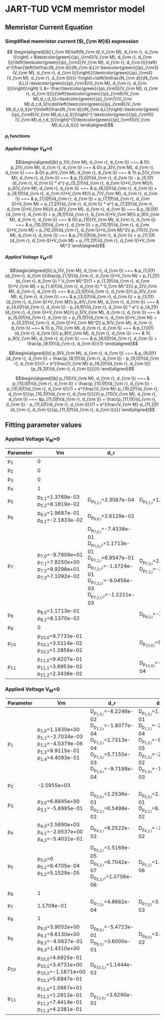 # JART-TUD VCM memristor model

## Memristor Current Equation
### Simplified memristor current ($I_{\rm M}$) expression

```math
 \begin{aligned}[b]
  I_{\rm M}\left(N_{\rm d},V_{\rm M}, d_{\rm r}, d_{\rm l}\right) = &\textcolor{green}{{p}_{\rm1}(V_{\rm M}, d_{\rm r}, d_{\rm l})}\left(\textcolor{green}{{p}_{\rm2}(V_{\rm M}, d_{\rm r}, d_{\rm l})}\left( e^{\frac{\left(\ln\frac{N_{\rm d}}{N_{\rm d,L}}-\textcolor{green}{{p}_{\rm3}(V_{\rm M}, d_{\rm r}, d_{\rm l})}\right)}{\textcolor{green}{{p}_{\rm4}(V_{\rm M}, d_{\rm r}, d_{\rm l})}}}-1\right)+\left(\ln\frac{N_{\rm d}}{N_{\rm d,L}}-\textcolor{green}{{p}_{\rm3}(V_{\rm M}, d_{\rm r}, d_{\rm l})}\right)\right) \\ &+ \frac{\textcolor{green}{{p}_{\rm5}(V_{\rm M}, d_{\rm r}, d_{\rm l})}}{\left(\textcolor{green}{{p}_{\rm6}(V_{\rm M},d_r,d_l)}+\textcolor{green}{{p}_{\rm7}(V_{\rm M},d_r,d_l)}\cdot\left(\textcolor{green}{{p}_{\rm8}(V_{\rm M},d_r,d_l)}e^{\ln\left(\frac{N_{\rm d}}{N_{\rm d,L}}\right)-\textcolor{green}{{p}_{\rm9}(V_{\rm M},d_r,d_l)}}\right)^{-\textcolor{green}{{p}_{\rm10}(V_{\rm M},d_r,d_l)}}\right)^{1/\textcolor{green}{{p}_{\rm11}(V_{\rm M},d_r,d_l)}}}
  \end{aligned}
  ```
#### $p_i$ functions
##### Applied Voltage V<sub>M</sub>>0
```math
\begin{aligned}[b]
p_1(V_{\rm M}, d_{\rm r}, d_{\rm l}) ~=~ & 0\\
p_2(V_{\rm M}, d_{\rm r}, d_{\rm l}) ~=~ & 0\\
p_3(V_{\rm M}, d_{\rm r}, d_{\rm l}) ~=~ & 0\\
p_4(V_{\rm M}, d_{\rm r}, d_{\rm l}) ~=~ & 1\\
p_5(V_{\rm M}, d_{\rm r}, d_{\rm l}) ~=~ & p_{5,0|f}(d_{\rm r}, d_{\rm l}) - p_{5,1|f}(d_{\rm r}, d_{\rm l}) * e^{-p_{5,2|f}(d_{\rm r}, d_{\rm l})*V_{\rm M}}\\
p_6(V_{\rm M}, d_{\rm r}, d_{\rm l}) ~=~ & p_{6,0|f}(d_{\rm r}, d_{\rm l}) + p_{6,1|f}(d_{\rm r}, d_{\rm l})*V_{\rm M}\\
p_7(V_{\rm M}, d_{\rm r}, d_{\rm l}) ~=~ & p_{7,0|f}(d_{\rm r}, d_{\rm l}) + p_{7,1|f}(d_{\rm r}, d_{\rm l})*V_{\rm M} + p_{7,2|f}(d_{\rm r}, d_{\rm l}) * e^{-p_{7,3|f}(d_{\rm r}, d_{\rm l})*V_{\rm M}}\\
p_8(V_{\rm M}, d_{\rm r}, d_{\rm l}) ~=~ & p_{8,0|f}(d_{\rm r}, d_{\rm l}) + p_{8,1|f}(d_{\rm r}, d_{\rm l})*V_{\rm M}\\
p_9(V_{\rm M}, d_{\rm r}, d_{\rm l}) ~=~ & 0\\
p_{10}(V_{\rm M}, d_{\rm r}, d_{\rm l}) ~=~ & p_{10,0|f}(d_{\rm r}, d_{\rm l}) + p_{10,1|f}(d_{\rm r}, d_{\rm l})*V_{\rm M} + p_{10,2|f}(d_{\rm r}, d_{\rm l})*V_{\rm M}^2\\
p_{11}(V_{\rm M}, d_{\rm r}, d_{\rm l}) ~=~ & p_{11,0|f}(d_{\rm r}, d_{\rm l}) + p_{11,1|f}(d_{\rm r}, d_{\rm l})*V_{\rm M} + p_{11,2|f}(d_{\rm r}, d_{\rm l})*V_{\rm M}^2
\end{aligned}
```

##### Applied Voltage V<sub>M</sub><0
```math
\begin{aligned}[b]
p_1(V_{\rm M}, d_{\rm r}, d_{\rm l}) ~=~ & p_{1,0|f}(d_{\rm r}, d_{\rm l})\frac{p_{1,1|f}(d_{\rm r}, d_{\rm l})*V_{\rm M} + p_{1,2|f}(d_{\rm r}, d_{\rm l}) * V_{\rm M}^2}{1 + p_{1,3|f}(d_{\rm r}, d_{\rm l})*V_{\rm M} + p_{1,4|f}(d_{\rm r}, d_{\rm l}) * V_{\rm M}^2}\\
p_2(V_{\rm M}, d_{\rm r}, d_{\rm l}) ~=~ & p_{2,0|f}(d_{\rm r}, d_{\rm l})\\
p_3(V_{\rm M}, d_{\rm r}, d_{\rm l}) ~=~ & p_{3,0|f}(d_{\rm r}, d_{\rm l}) + p_{3,1|f}(d_{\rm r}, d_{\rm l})*V_{\rm M}\\
p_4(V_{\rm M}, d_{\rm r}, d_{\rm l}) ~=~ & p_{4,0|f}(d_{\rm r}, d_{\rm l}) - p_{4,1|f}(d_{\rm r}, d_{\rm l}) * e^{-p_{4,2|f}(d_{\rm r}, d_{\rm l})*V_{\rm M}}\\
p_5(V_{\rm M}, d_{\rm r}, d_{\rm l}) ~=~ & p_{5,0|f}(d_{\rm r}, d_{\rm l}) + p_{5,1|f}(d_{\rm r}, d_{\rm l})*V_{\rm M} + p_{5,2|f}(d_{\rm r}, d_{\rm l})*V_{\rm M}^2\\
p_6(V_{\rm M}, d_{\rm r}, d_{\rm l}) ~=~ & 1\\
p_7(V_{\rm M}, d_{\rm r}, d_{\rm l}) ~=~ & p_{7,0|f}(d_{\rm r}, d_{\rm l})\\
p_8(V_{\rm M}, d_{\rm r}, d_{\rm l}) ~=~ & 1\\
p_9(V_{\rm M}, d_{\rm r}, d_{\rm l}) ~=~ & p_{9,0|f}(d_{\rm r}, d_{\rm l}) + \frac{p_{9,1|f}(d_{\rm r}, d_{\rm l})}{1}
\end{aligned}
```
```math
\begin{aligned}[b]
p_9(V_{\rm M}, d_{\rm r}, d_{\rm l}) ~=~ & p_{9,0|f}(d_{\rm r}, d_{\rm l}) + \frac{p_{9,1|f}(d_{\rm r}, d_{\rm l}) - p_{9,0|f}(d_{\rm r}, d_{\rm l})}{1 + e^{\frac{V_{\rm M}-p_{9,2|f}(d_{\rm r}, d_{\rm l})}{p_{9,3|f}(d_{\rm r}, d_{\rm l})}}}\\
\end{aligned}
```

```math
\begin{aligned}[b]
p_{10}(V_{\rm M}, d_{\rm r}, d_{\rm l}) ~=~ & p_{10,0|f}(d_{\rm r}, d_{\rm l}) + \frac{p_{10,1|f}(d_{\rm r}, d_{\rm l}) - p_{10,0|f}(d_{\rm r}, d_{\rm l})}{1 + e^{\frac{V_{\rm M}-p_{10,2|f}(d_{\rm r}, d_{\rm l})}{p_{10,3|f}(d_{\rm r}, d_{\rm l})}}}\\
p_{11}(V_{\rm M}, d_{\rm r}, d_{\rm l}) ~=~ &p_{11,0|f}(d_{\rm r}, d_{\rm l}) + \frac{p_{11,1|f}(d_{\rm r}, d_{\rm l}) - p_{11,0|f}(d_{\rm r}, d_{\rm l})}{1 + e^{\frac{V_{\rm M}-p_{11,2|f}(d_{\rm r}, d_{\rm l})}{p_{11,3|f}(d_{\rm r}, d_{\rm l})}}}
\end{aligned}
```

## Fitting parameter values
### Applied Voltage V<sub>M</sub>>0
<table>
    <thead>
        <tr>
            <th>Parameter</th>
            <th>Vm</th>
            <th>d_r</th>
            <th>d_l</th>
        </tr>
    </thead>
    <tbody>
        <tr>
            <td>p<sub>1</sub></td>
            <td>0</td>
            <td></td>
            <td></td>
        </tr>
        <tr>
            <td>p<sub>2</sub></td>
            <td>0</td>
            <td></td>
            <td></td>
        </tr>
        <tr>
            <td>p<sub>3</sub></td>
            <td>0</td>
            <td></td>
            <td></td>
        </tr>
        <tr>
            <td>p<sub>4</sub></td>
            <td>1</td>
            <td></td>
            <td></td>
        </tr>
        <tr>
            <td>p<sub>5</sub></td>
            <td>
                p<sub>5,1</sub>=1.3769e-03 <br>
                p<sub>5,2</sub>=8.1819e-02
            </td>
            <td>
                D<sub>p<sub>5,1,r</sub></sub>=2.3087e-04
            </td>
            <td>
                D<sub>p<sub>5,1,l</sub></sub>=1.3293e-07
            </td>
        </tr>
        <tr>
            <td>p<sub>6</sub></td>
            <td>
                p<sub>6,0</sub>=1.9687e-01 <br>
                p<sub>6,1</sub>=-2.1833e-02
            </td>
            <td>
                D<sub>p<sub>6,0,r</sub></sub>=2.6129e-02
            </td>
            <td>
            </td>
        </tr>
        <tr>
            <td>p<sub>7</sub></td>
            <td>
                p<sub>7,0</sub>=-9.7606e+01 <br>
                p<sub>7,1</sub>=7.8250e+00 <br>
                p<sub>7,2</sub>=9.9296e+01 <br>
                p<sub>7,3</sub>=7.1092e-02
            </td>
            <td>
                D<sub>p<sub>7,0,r</sub></sub>=-7.4338e-01 <br/>
                D<sub>p<sub>7,0,r<sup>2</sup></sub></sub>=1.1713e-01 <br/>
                D<sub>p<sub>7,2,r</sub></sub>=6.9547e-01 <br/>
                D<sub>p<sub>7,2,r<sup>2</sup></sub></sub>=-1.3724e-01 <br/>
                D<sub>p<sub>7,2,l,r</sub></sub>=-9.0456e-03 <br/>
                D<sub>p<sub>7,2,l,r<sup>2</sup></sub></sub>=-1.2221e-03
            </td>
            <td>
                D<sub>p<sub>7,0,l</sub></sub>=2.4377e+00 <br/>
                D<sub>p<sub>7,2,l</sub></sub>=-2.3728e+00
            </td>
        </tr>
        <tr>
            <td>p<sub>8</sub></td>
            <td>
                p<sub>8,0</sub>=1.1713e-01 <br>
                p<sub>8,1</sub>=8.1370e-02
            </td>
            <td></td>
            <td>
                D<sub>p<sub>8,0,l</sub></sub>=-3.8320e-03
            </td>
        </tr>
        <tr>
            <td>p<sub>9</sub></td>
            <td>0</td>
            <td></td>
            <td></td>
        </tr>
        <tr>
            <td>p<sub>10</sub></td>
            <td>
                p<sub>10,0</sub>=9.7733e-01 <br>
                p<sub>10,1</sub>=3.5214e-02 <br>
                p<sub>10,2</sub>=1.2856e-02
            </td>
            <td></td>
            <td>
                D<sub>p<sub>10,0,l</sub></sub>=5.9623e-05
            </td>
        </tr>
        <tr>
            <td>p<sub>11</sub></td>
            <td>
                p<sub>11,0</sub>=9.4207e-01 <br>
                p<sub>11,1</sub>=3.8953e-02 <br>
                p<sub>11,2</sub>=2.3436e-02
            </td>
            <td></td>
            <td>
                D<sub>p<sub>11,0,l</sub></sub>=-6.7239e-04
            </td>
        </tr>
    </tbody>
</table>

### Applied Voltage V<sub>M</sub><0
<table>
    <thead>
        <tr>
            <th>Parameter</th>
            <th>Vm</th>
            <th>d_r</th>
            <th>d_l</th>
        </tr>
    </thead>
    <tbody>
        <tr>
            <td>p<sub>1</sub></td>
            <td>
                p<sub>1,0</sub>=1.1830e+00 <br>
                p<sub>1,1</sub>=-2.7034e-03 <br>
                p<sub>1,2</sub>=-4.5379e-06 <br>
                p<sub>1,3</sub>=9.9115e-01 <br>
                p<sub>1,4</sub>=4.4093e-01
            </td>
            <td>
                D<sub>p<sub>1,0,r</sub></sub>=-6.2246e-02 <br>
                D<sub>p<sub>1,1,r</sub></sub>=-1.8077e-04 <br>
                D<sub>p<sub>1,2,r</sub></sub>=1.7313e-04 <br>
                D<sub>p<sub>1,3,r</sub></sub>=5.7155e-03 <br>
                D<sub>p<sub>1,4,r</sub></sub>=-9.7198e-04
            </td>
            <td>
                D<sub>p<sub>1,0,l</sub></sub>=1.1419e-01 <br>
                D<sub>p<sub>1,1,l</sub></sub>=-2.0831e-04 <br>
                D<sub>p<sub>1,2,l</sub></sub>=-8.9677e-05 <br>
                D<sub>p<sub>1,3,l</sub></sub>=-2.3237e-02 <br>
                D<sub>p<sub>1,4,l</sub></sub>=-1.8507e-03
            </td>
        </tr>
        <tr>
            <td>p<sub>2</sub></td>
            <td>-2.5955e+03</td>
            <td></td>
            <td></td>
        </tr>
        <tr>
            <td>p<sub>3</sub></td>
            <td>
                p<sub>3,0</sub>=6.8845e+00 <br>
                p<sub>3,1</sub>=-5.8995e-01
            </td>
            <td>
                D<sub>p<sub>3,0,r</sub></sub>=1.2536e-01 <br>
                D<sub>p<sub>3,1,r</sub></sub>=6.5498e-02
            </td>
            <td>
                D<sub>p<sub>3,0,l</sub></sub>=2.5983e-01 <br>
                D<sub>p<sub>3,1,l</sub></sub>=8.5666e-02
            </td>
        </tr>
        <tr>
            <td>p<sub>4</sub></td>
            <td>
                p<sub>4,0</sub>=2.5890e+03 <br>
                p<sub>4,1</sub>=-2.9537e+00 <br>
                p<sub>4,2</sub>=-5.4031e-01
            </td>
            <td>
                D<sub>p<sub>4,1,r</sub></sub>=8.2522e-02
            </td>
            <td>
                D<sub>p<sub>4,1,l</sub></sub>=-7.2255e-02
            </td>
        </tr>
        <tr>
            <td>p<sub>5</sub></td>
            <td>
                p<sub>5,0</sub>=0 <br>
                p<sub>5,1</sub>=6.4705e-04 <br>
                p<sub>5,2</sub>=5.1529e-05
            </td>
            <td>
                D<sub>p<sub>5,1,r</sub></sub>=1.5169e-05 <br>
                D<sub>p<sub>5,2,r</sub></sub>=6.7042e-07 <br>
                D<sub>p<sub>5,2,r<sup>2</sup></sub></sub>=1.0756e-06
            </td>
            <td>
                D<sub>p<sub>5,1,l</sub></sub>=1.3260e-06
            </td>
        </tr>
        <tr>
            <td>p<sub>6</sub></td>
            <td>
                1
            </td>
            <td>
            </td>
            <td>
            </td>
        </tr>
        <tr>
            <td>p<sub>7</sub></td>
            <td>
                1.1708e-01
            </td>
            <td>
                D<sub>p<sub>7,0,r</sub></sub>=4.8662e-04
            </td>
            <td>
                D<sub>p<sub>7,0,l</sub></sub>=3.7351e-03
            </td>
        </tr>
        <tr>
            <td>p<sub>8</sub></td>
            <td>
                1
            </td>
            <td></td>
            <td>
            </td>
        </tr>
        <tr>
            <td>p<sub>9</sub></td>
            <td>
                p<sub>9,0</sub>=3.9052e+00 <br>
                p<sub>9,1</sub>=9.6130e+00 <br>
                p<sub>9,2</sub>=-4.5637e-01 <br>
                p<sub>9,3</sub>=1.4310e+00
            </td>
            <td>
                D<sub>p<sub>9,0,r</sub></sub>=-5.4723e-01 <br/>
                D<sub>p<sub>9,3,r</sub></sub>=3.6000e-01
            </td>
            <td>
                D<sub>p<sub>9,0,l</sub></sub>=3.6802e-02
            </td>
        </tr>
        <tr>
            <td>p<sub>10</sub></td>
            <td>
                p<sub>10,0</sub>=4.6925e-01 <br>
                p<sub>10,1</sub>=3.4731e+00 <br>
                p<sub>10,2</sub>=-1.1871e+00 <br>
                p<sub>10,3</sub>=5.6947e-01
            </td>
            <td>
                D<sub>p<sub>10,1,r</sub></sub>=1.1444e-02
            </td>
            <td>
            </td>
        </tr>
        <tr>
            <td>p<sub>11</sub></td>
            <td>
                p<sub>11,0</sub>=1.0667e+01 <br>
                p<sub>11,1</sub>=1.2812e-01 <br>
                p<sub>11,2</sub>=7.4414e-01 <br>
                p<sub>11,3</sub>=4.2381e-01 
            </td>
            <td>
                D<sub>p<sub>11,0,r</sub></sub>=3.6290e-01
            </td>
            <td>
            </td>
        </tr>
    </tbody>
</table>
